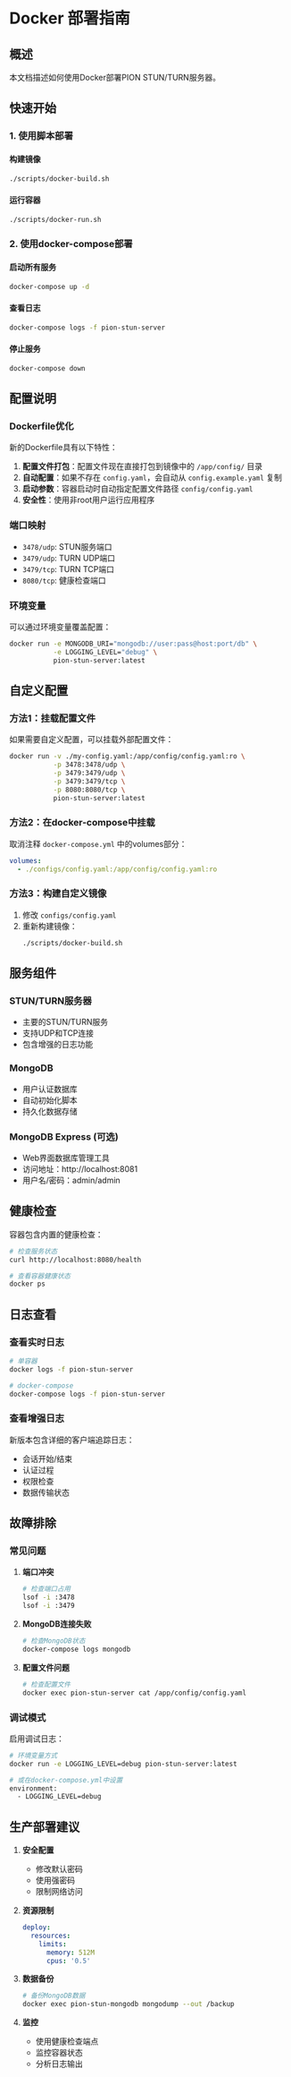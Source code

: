 # Docker 部署指南

## 概述

本文档描述如何使用Docker部署PION STUN/TURN服务器。

## 快速开始

### 1. 使用脚本部署

#### 构建镜像
```bash
./scripts/docker-build.sh
```

#### 运行容器
```bash
./scripts/docker-run.sh
```

### 2. 使用docker-compose部署

#### 启动所有服务
```bash
docker-compose up -d
```

#### 查看日志
```bash
docker-compose logs -f pion-stun-server
```

#### 停止服务
```bash
docker-compose down
```

## 配置说明

### Dockerfile优化

新的Dockerfile具有以下特性：

1. **配置文件打包**：配置文件现在直接打包到镜像中的 `/app/config/` 目录
2. **自动配置**：如果不存在 `config.yaml`，会自动从 `config.example.yaml` 复制
3. **启动参数**：容器启动时自动指定配置文件路径 `config/config.yaml`
4. **安全性**：使用非root用户运行应用程序

### 端口映射

- `3478/udp`: STUN服务端口
- `3479/udp`: TURN UDP端口
- `3479/tcp`: TURN TCP端口
- `8080/tcp`: 健康检查端口

### 环境变量

可以通过环境变量覆盖配置：

```bash
docker run -e MONGODB_URI="mongodb://user:pass@host:port/db" \
           -e LOGGING_LEVEL="debug" \
           pion-stun-server:latest
```

## 自定义配置

### 方法1：挂载配置文件

如果需要自定义配置，可以挂载外部配置文件：

```bash
docker run -v ./my-config.yaml:/app/config/config.yaml:ro \
           -p 3478:3478/udp \
           -p 3479:3479/udp \
           -p 3479:3479/tcp \
           -p 8080:8080/tcp \
           pion-stun-server:latest
```

### 方法2：在docker-compose中挂载

取消注释 `docker-compose.yml` 中的volumes部分：

```yaml
volumes:
  - ./configs/config.yaml:/app/config/config.yaml:ro
```

### 方法3：构建自定义镜像

1. 修改 `configs/config.yaml`
2. 重新构建镜像：
   ```bash
   ./scripts/docker-build.sh
   ```

## 服务组件

### STUN/TURN服务器
- 主要的STUN/TURN服务
- 支持UDP和TCP连接
- 包含增强的日志功能

### MongoDB
- 用户认证数据库
- 自动初始化脚本
- 持久化数据存储

### MongoDB Express (可选)
- Web界面数据库管理工具
- 访问地址：http://localhost:8081
- 用户名/密码：admin/admin

## 健康检查

容器包含内置的健康检查：

```bash
# 检查服务状态
curl http://localhost:8080/health

# 查看容器健康状态
docker ps
```

## 日志查看

### 查看实时日志
```bash
# 单容器
docker logs -f pion-stun-server

# docker-compose
docker-compose logs -f pion-stun-server
```

### 查看增强日志

新版本包含详细的客户端追踪日志：
- 会话开始/结束
- 认证过程
- 权限检查
- 数据传输状态

## 故障排除

### 常见问题

1. **端口冲突**
   ```bash
   # 检查端口占用
   lsof -i :3478
   lsof -i :3479
   ```

2. **MongoDB连接失败**
   ```bash
   # 检查MongoDB状态
   docker-compose logs mongodb
   ```

3. **配置文件问题**
   ```bash
   # 检查配置文件
   docker exec pion-stun-server cat /app/config/config.yaml
   ```

### 调试模式

启用调试日志：

```bash
# 环境变量方式
docker run -e LOGGING_LEVEL=debug pion-stun-server:latest

# 或在docker-compose.yml中设置
environment:
  - LOGGING_LEVEL=debug
```

## 生产部署建议

1. **安全配置**
   - 修改默认密码
   - 使用强密码
   - 限制网络访问

2. **资源限制**
   ```yaml
   deploy:
     resources:
       limits:
         memory: 512M
         cpus: '0.5'
   ```

3. **数据备份**
   ```bash
   # 备份MongoDB数据
   docker exec pion-stun-mongodb mongodump --out /backup
   ```

4. **监控**
   - 使用健康检查端点
   - 监控容器状态
   - 分析日志输出 